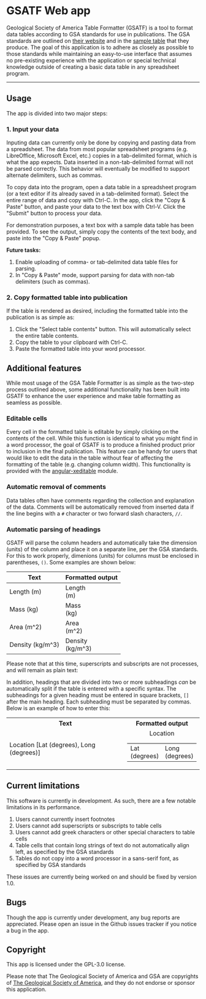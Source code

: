 # GSATF Web app #

Geological Society of America Table Formatter (GSATF) is a tool to format data tables according to GSA standards for use in publications.  The GSA standards are outlined on [their website](http://www.geosociety.org/pubs/geoguid6.htm) and in the [sample table](http://www.geosociety.org/pubs/booktable.pdf) that they produce.  The goal of this application is to adhere as closely as possible to those standards while maintaining an easy-to-use interface that assumes no pre-existing experience with the application or special technical knowledge outside of creating a basic data table in any spreadsheet program.

--------

## Usage ##

The app is divided into two major steps:

### 1. Input your data ###

Inputing data can currently only be done by copying and pasting data from a spreadsheet.  The data from most popular spreadsheet programs (e.g. LibreOffice, Microsoft Excel, etc.) copies in a tab-delimited format, which is what the app expects.  Data inserted in a non-tab-delimited format will not be parsed correctly.  This behavior will eventually be modified to support alternate delimiters, such as commas.

To copy data into the program, open a data table in a spreadsheet program (or a text editor if its already saved in a tab-delimited format).  Select the entire range of data and copy with Ctrl-C.  In the app, click the "Copy & Paste" button, and paste your data to the text box with Ctrl-V.  Click the "Submit" button to process your data.

For demonstration purposes, a text box with a sample data table has been provided.  To see the output, simply copy the contents of the text body, and paste into the "Copy & Paste" popup.

**Future tasks:**

1. Enable uploading of comma- or tab-delimited data table files for parsing.
2. In "Copy & Paste" mode, support parsing for data with non-tab delimiters (such as commas).  

### 2. Copy formatted table into publication ###

If the table is rendered as desired, including the formatted table into the publication is as simple as:

1. Click the "Select table contents" button.  This will automatically select the entire table contents.
2. Copy the table to your clipboard with Ctrl-C.
3. Paste the formatted table into your word processor.

## Additional features ##

While most usage of the GSA Table Formatter is as simple as the two-step process outlined above, some additional functionality has been built into GSATF to enhance the user experience and make table formatting as seamless as possible.

### Editable cells ###

Every cell in the formatted table is editable by simply clicking on the contents of the cell.  While this function is identical to what you might find in a word processor, the goal of GSATF is to produce a finished product prior to inclusion in the final publication.  This feature can be handy for users that would like to edit the data in the table without fear of affecting the formatting of the table (e.g. changing column width).  This functionality is provided with the [angular-xeditable](http://vitalets.github.io/angular-xeditable/) module.

### Automatic removal of comments ###

Data tables often have comments regarding the collection and explanation of the data.  Comments will be automatically removed from inserted data if the line begins with a `#` character or two forward slash characters, `//`.

### Automatic parsing of headings ###

GSATF will parse the column headers and automatically take the dimension (units) of the column and place it on a separate line, per the GSA standards.  For this to work properly, dimenions (units) for columns must be enclosed in parentheses, `()`.  Some examples are shown below:

| Text             | Formatted output      |
|------------------|-----------------------|
| Length (m)       | Length <br> (m)       |
| Mass (kg)        | Mass <br> (kg)        |
| Area (m^2)       | Area <br> (m^2)       |
| Density (kg/m^3) | Density <br> (kg/m^3) |

Please note that at this time, superscripts and subscripts are not processes, and will remain as plain text:

In addition, headings that are divided into two or more subheadings _can_ be automatically split if the table is entered with a specific syntax.  The subheadings for a given heading must be entered in square brackets, `[]` after the main heading.  Each subheading must be separated by commas.  Below is an example of how to enter this:

<table>
    <tr>
        <th>Text</th>
        <th>Formatted output</th>
    </tr>
    <tr>
        <td>
            Location [Lat (degrees), Long (degrees)]
        </td>
        <td style="text-align:center" colspan="2">
            Location
            <table>
                <tr style="border-top:1px solid #000;">
                    <td>Lat<br>(degrees)</td>
                    <td>Long<br>(degrees)</td>
                </tr>
            </table>
        </td>
    </tr>
</table>
 

## Current limitations ##

This software is currently in development.  As such, there are a few notable limitations in its performance.

1. Users cannot currently insert footnotes
2. Users cannot add superscripts or subscripts to table cells
3. Users cannot add greek characters or other special characters to table cells
4. Table cells that contain long strings of text do not automatically align left, as specified by the GSA standards
5. Tables do not copy into a word processor in a sans-serif font, as specified by GSA standards

These issues are currently being worked on and should be fixed by version 1.0.

## Bugs ##

Though the app is currently under development, any bug reports are appreciated.  Please open an issue in the Github issues tracker if you notice a bug in the app.

## Copyright ##

This app is licensed under the GPL-3.0 license.

Please note that The Geological Society of America and GSA are copyrights of [The Geological Society of America](http://www.geosociety.org/), and they do not endorse or sponsor this application.